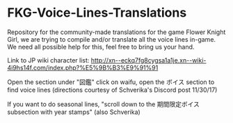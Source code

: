 # FKG-Voice-Lines-Translations
Repository for the community-made translations for the game Flower Knight Girl, we are trying to compile and/or translate all the voice lines in-game. We need all possible help for this, feel free to bring us your hand.

Link to JP wiki character list: http://xn--eckq7fg8cygsa1a1je.xn--wiki-4i9hs14f.com/index.php?%E5%9B%B3%E9%91%91

Open the section under "図鑑" click on waifu, open the ボイス section to find voice lines (directions courtesy of Schverika's Discord post 11/30/17)

If you want to do seasonal lines, "scroll down to the 期間限定ボイス subsection with year stamps" (also Schverika)
